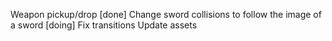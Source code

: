 Weapon pickup/drop [done]
Change sword collisions to follow the image of a sword [doing]
Fix transitions
Update assets
